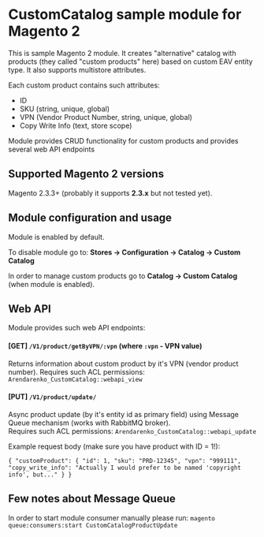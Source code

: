 # CustomCatalog sample module for Magento 2

This is sample Magento 2 module. It creates "alternative" catalog with products (they called "custom products" here) based on custom EAV entity type.
It also supports multistore attributes.

Each custom product contains such attributes:
- ID
- SKU (string, unique, global)
- VPN (Vendor Product Number, string, unique, global)
- Copy Write Info (text, store scope)

Module provides CRUD functionality for custom products and provides several web API endpoints

## Supported Magento 2 versions
Magento 2.3.3+ (probably it supports **2.3.x** but not tested yet).

## Module configuration and usage
Module is enabled by default.
 
To disable module go to: **Stores → Configuration → Catalog → Custom Catalog**

In order to manage custom products go to **Catalog → Custom Catalog** (when module is enabled).

## Web API 

Module provides such web API endpoints: 

#### [GET] `/V1/product/getByVPN/:vpn` (where `:vpn` - VPN value)
Returns information about custom product by it's VPN (vendor product number).
Requires such ACL permissions: `Arendarenko_CustomCatalog::webapi_view` 

#### [PUT] `/V1/product/update/`
Async product update (by it's entity id as primary field) using Message Queue mechanism (works with RabbitMQ broker).  
Requires such ACL permissions: `Arendarenko_CustomCatalog::webapi_update`

Example request body (make sure you have product with ID = 1!):

`{
	"customProduct":
	{
		"id": 1,
		"sku": "PRD-12345",
		"vpn": "999111",
		"copy_write_info": "Actually I would prefer to be named 'copyright info', but..."
	}
}`

## Few notes about Message Queue
In order to start module consumer manually please run: `magento queue:consumers:start CustomCatalogProductUpdate`

